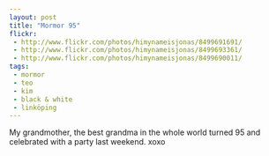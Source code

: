```yaml
---
layout: post
title: "Mormor 95"
flickr:
 - http://www.flickr.com/photos/himynameisjonas/8499691691/
 - http://www.flickr.com/photos/himynameisjonas/8499693361/
 - http://www.flickr.com/photos/himynameisjonas/8499690011/
tags:
 - mormor
 - teo
 - kim
 - black & white
 - linköping
---
```


My grandmother, the best grandma in the whole world turned 95 and celebrated with a party last weekend. xoxo